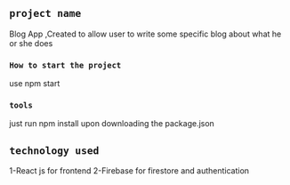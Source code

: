 ## `project name `
Blog App ,Created to allow user to write some specific blog about what he or she does

### `How to start the project`
use npm start


### `tools `

just run npm install upon downloading the package.json 

## `technology used`

1-React js for frontend
2-Firebase for firestore and authentication



